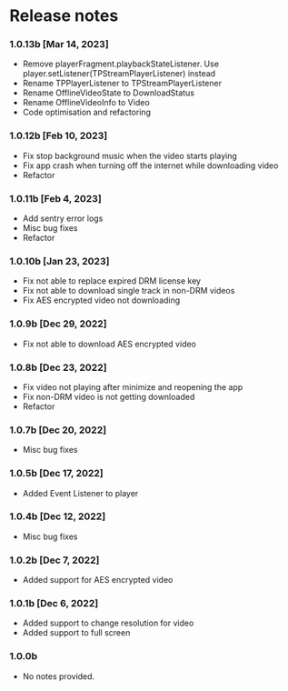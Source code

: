 # Release notes

### 1.0.13b [Mar 14, 2023]

*   Remove playerFragment.playbackStateListener. Use player.setListener(TPStreamPlayerListener) instead
*   Rename TPPlayerListener to TPStreamPlayerListener
*   Rename OfflineVideoState to DownloadStatus
*   Rename OfflineVideoInfo to Video
*   Code optimisation and refactoring

### 1.0.12b [Feb 10, 2023]

*   Fix stop background music when the video starts playing
*   Fix app crash when turning off the internet while downloading video
*   Refactor

### 1.0.11b [Feb 4, 2023]

*   Add sentry error logs
*   Misc bug fixes
*   Refactor

### 1.0.10b [Jan 23, 2023]

*   Fix not able to replace expired DRM license key
*   Fix not able to download single track in non-DRM videos
*   Fix AES encrypted video not downloading

### 1.0.9b [Dec 29, 2022]

*   Fix not able to download AES encrypted video

### 1.0.8b [Dec 23, 2022]

*   Fix video not playing after minimize and reopening the app
*   Fix non-DRM video is not getting downloaded
*   Refactor

### 1.0.7b [Dec 20, 2022]

*   Misc bug fixes

### 1.0.5b [Dec 17, 2022]

*   Added Event Listener to player

### 1.0.4b [Dec 12, 2022]

*   Misc bug fixes

### 1.0.2b [Dec 7, 2022]

*   Added support for AES encrypted video

### 1.0.1b [Dec 6, 2022]

*   Added support to change resolution for video
*   Added support to full screen

### 1.0.0b

*   No notes provided.